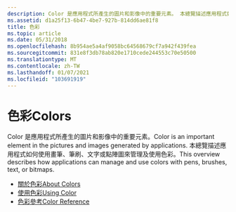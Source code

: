 ```yaml
---
description: Color 是應用程式所產生的圖片和影像中的重要元素。 本總覽描述應用程式如何使用畫筆、筆刷、文字或點陣圖來管理及使用色彩。
ms.assetid: d1a25f13-6b47-4be7-927b-814dd6ae81f8
title: 色彩
ms.topic: article
ms.date: 05/31/2018
ms.openlocfilehash: 8b954ae5a4af9058bc64568679cf7a942f439fea
ms.sourcegitcommit: 831e8f3db78ab820e1710cede244553c70e50500
ms.translationtype: MT
ms.contentlocale: zh-TW
ms.lasthandoff: 01/07/2021
ms.locfileid: "103691919"
---
```

# <a name="colors"></a><span data-ttu-id="b329c-104">色彩</span><span class="sxs-lookup"><span data-stu-id="b329c-104">Colors</span></span>

<span data-ttu-id="b329c-105">Color 是應用程式所產生的圖片和影像中的重要元素。</span><span class="sxs-lookup"><span data-stu-id="b329c-105">Color is an important element in the pictures and images generated by applications.</span></span> <span data-ttu-id="b329c-106">本總覽描述應用程式如何使用畫筆、筆刷、文字或點陣圖來管理及使用色彩。</span><span class="sxs-lookup"><span data-stu-id="b329c-106">This overview describes how applications can manage and use colors with pens, brushes, text, or bitmaps.</span></span>

-   [<span data-ttu-id="b329c-107">關於色彩</span><span class="sxs-lookup"><span data-stu-id="b329c-107">About Colors</span></span>](about-colors.md)
-   [<span data-ttu-id="b329c-108">使用色彩</span><span class="sxs-lookup"><span data-stu-id="b329c-108">Using Color</span></span>](using-color.md)
-   [<span data-ttu-id="b329c-109">色彩參考</span><span class="sxs-lookup"><span data-stu-id="b329c-109">Color Reference</span></span>](color-reference.md)

 

 



